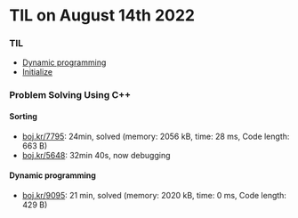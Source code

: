 # **TIL on August 14th 2022**
### TIL
- [Dynamic programming](../../../Computer%20science/Algorithm/dp-08-14-2022.md)
- [Initialize](../../../Languages/C/init-07-20-2022.md)

### Problem Solving Using C++
#### Sorting
- [boj.kr/7795](../../../Problem%20Solving/boj/Sorting/7795-08-14-2022.cpp): 24min, solved (memory: 2056 kB, time: 28 ms, Code length: 663 B)
- [boj.kr/5648](../../../Problem%20Solving/boj/Sorting/5648-08-14-2022.cpp): 32min 40s, now debugging

#### Dynamic programming
- [boj.kr/9095](../../../Problem%20Solving/boj/Dynamic%20programming/9095-08-14-2022.cpp): 21 min, solved (memory: 2020 kB, time: 0 ms, Code length: 429 B) 